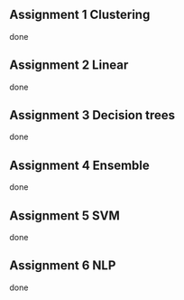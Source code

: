 ## Assignment 1 Clustering

done

## Assignment 2 Linear

done

## Assignment 3 Decision trees

done

## Assignment 4 Ensemble

done

## Assignment 5 SVM

done

## Assignment 6 NLP

done

